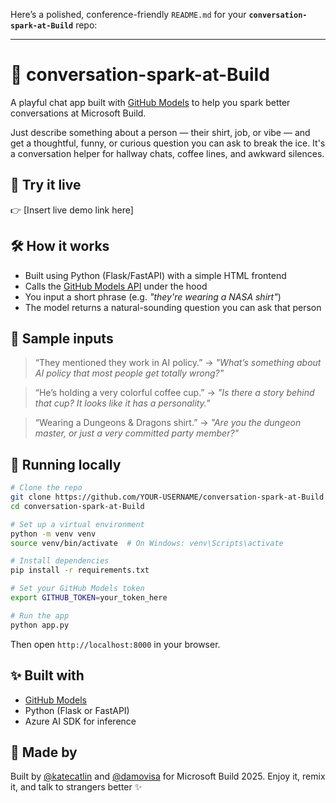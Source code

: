 Here’s a polished, conference-friendly `README.md` for your **`conversation-spark-at-Build`** repo:

---

# 🧠 conversation-spark-at-Build

A playful chat app built with [GitHub Models](https://docs.github.com/en/github-models) to help you spark better conversations at Microsoft Build.

Just describe something about a person — their shirt, job, or vibe — and get a thoughtful, funny, or curious question you can ask to break the ice. It's a conversation helper for hallway chats, coffee lines, and awkward silences.

## 🚀 Try it live

👉 \[Insert live demo link here]

## 🛠 How it works

* Built using Python (Flask/FastAPI) with a simple HTML frontend
* Calls the [GitHub Models API](https://docs.github.com/en/github-models) under the hood
* You input a short phrase (e.g. *"they're wearing a NASA shirt"*)
* The model returns a natural-sounding question you can ask that person

## 🧪 Sample inputs

> “They mentioned they work in AI policy.”
> → *"What’s something about AI policy that most people get totally wrong?"*

> “He’s holding a very colorful coffee cup.”
> → *"Is there a story behind that cup? It looks like it has a personality."*

> “Wearing a Dungeons & Dragons shirt.”
> → *"Are you the dungeon master, or just a very committed party member?"*

## 🔧 Running locally

```bash
# Clone the repo
git clone https://github.com/YOUR-USERNAME/conversation-spark-at-Build.git
cd conversation-spark-at-Build

# Set up a virtual environment
python -m venv venv
source venv/bin/activate  # On Windows: venv\Scripts\activate

# Install dependencies
pip install -r requirements.txt

# Set your GitHub Models token
export GITHUB_TOKEN=your_token_here

# Run the app
python app.py
```

Then open `http://localhost:8000` in your browser.

## ✨ Built with

* [GitHub Models](https://docs.github.com/en/github-models)
* Python (Flask or FastAPI)
* Azure AI SDK for inference

## 💬 Made by

Built by [@katecatlin](https://github.com/katecatlin) and [@damovisa](https://github.com/damovisa) for Microsoft Build 2025. Enjoy it, remix it, and talk to strangers better ✨

